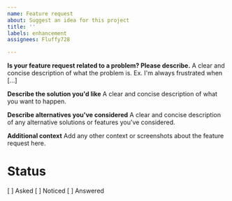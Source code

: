 ```yaml
---
name: Feature request
about: Suggest an idea for this project
title: ''
labels: enhancement
assignees: Fluffy728

---
```


**Is your feature request related to a problem? Please describe.**
A clear and concise description of what the problem is. Ex. I'm always frustrated when [...]

**Describe the solution you'd like**
A clear and concise description of what you want to happen.

**Describe alternatives you've considered**
A clear and concise description of any alternative solutions or features you've considered.

**Additional context**
Add any other context or screenshots about the feature request here.

# Status

[ ] Asked
[ ] Noticed
[ ] Answered
